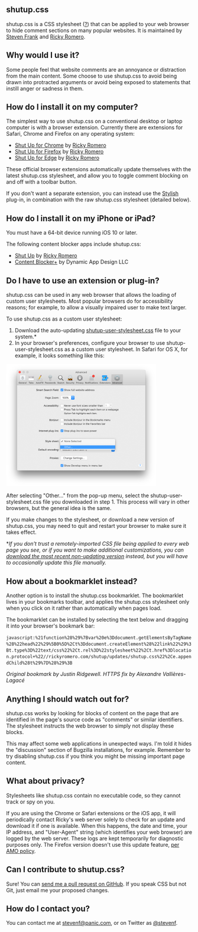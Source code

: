 ## shutup.css

shutup.css is a CSS stylesheet ([?](https://en.wikipedia.org/wiki/Style_sheet_(web_development))) that can be applied to your web browser to hide comment sections on many popular websites. It is maintained by [Steven Frank](https://twitter.com/stevenf/) and [Ricky Romero](https://rickyromero.com).

## Why would I use it?

Some people feel that website comments are an annoyance or distraction from the main content. Some choose to use shutup.css to avoid being drawn into protracted arguments or avoid being exposed to statements that instill anger or sadness in them.

## How do I install it on my computer?

The simplest way to use shutup.css on a conventional desktop or laptop computer is with a browser extension. Currently there are extensions for Safari, Chrome and Firefox on any operating system:

<!-- New version soon... * [Shut Up for Safari](https://safari-extensions.apple.com/details/?id=net.rickyromero.shutup-TMM5P68287) by [Ricky Romero](https://rickyromero.com)-->
* [Shut Up for Chrome](https://chrome.google.com/webstore/detail/oklfoejikkmejobodofaimigojomlfim?hl=en-US&amp;gl=US) by [Ricky Romero](https://rickyromero.com)
* [Shut Up for Firefox](https://addons.mozilla.org/en-US/firefox/addon/shut-up-comment-blocker/) by [Ricky Romero](https://rickyromero.com)
* [Shut Up for Edge](https://microsoftedge.microsoft.com/addons/detail/giifliakcgfijgkejmenachfdncbpalp) by [Ricky Romero](https://rickyromero.com)

These official browser extensions automatically update themselves with the latest shutup.css stylesheet, and allow you to toggle comment blocking on and off with a toolbar button.

If you don't want a separate extension, you can instead use the [Stylish](https://userstyles.org/) plug-in, in combination with the raw shutup.css stylesheet (detailed below).

## How do I install it on my iPhone or iPad?

You must have a 64-bit device running iOS 10 or later.

The following content blocker apps include shutup.css:

* [Shut Up](https://itunes.apple.com/us/app/shut-up-comment-blocker/id1015043880?mt=8&amp;at=1l3vbmm) by [Ricky Romero](https://rickyromero.com)
* [Content Blocker+](https://geo.itunes.apple.com/us/app/content-blocker+/id1040960141?mt=8&amp;at=1l3vbmm) by Dynamic App Design LLC

## Do I have to use an extension or plug-in?

shutup.css can be used in any web browser that allows the loading of custom user stylesheets. Most popular browsers do for accessibility reasons; for example, to allow a visually impaired user to make text larger.

To use shutup.css as a custom user stylesheet:

1. Download the auto-updating [shutup-user-stylesheet.css](shutup-user-stylesheet.css) file to your system.*
2. In your browser's preferences, configure your browser to use shutup-user-stylesheet.css as a custom user stylesheet. In Safari for OS X, for example, it looks something like this:

<img alt="Safari screenshot" src="docs/safariprefs.png" width="406" />

After selecting "Other..." from the pop-up menu, select the shutup-user-stylesheet.css file you downloaded in step 1. This process will vary in other browsers, but the general idea is the same.

If you make changes to the stylesheet, or download a new version of shutup.css, you may need to quit and restart your browser to make sure it takes effect.

**If you don't trust a remotely-imported CSS file being applied to every web page you see, or if you want to make additional customizations, you can [download the most recent non-updating version](shutup.css) instead, but you will have to occasionally update this file manually.*

## How about a bookmarklet instead?

Another option is to install the shutup.css bookmarklet. The bookmarklet lives in your bookmarks toolbar, and applies the shutup.css stylesheet only when you click on it rather than automatically when pages load.

The bookmarklet can be installed by selecting the text below and dragging it into your browser's bookmark bar:

`javascript:%21function%28%29%7Bvar%20e%3Ddocument.getElementsByTagName%28%22head%22%29%5B0%5D%2Ct%3Ddocument.createElement%28%22link%22%29%3Bt.type%3D%22text/css%22%2Ct.rel%3D%22stylesheet%22%2Ct.href%3Dlocation.protocol+%22//rickyromero.com/shutup/updates/shutup.css%22%2Ce.appendChild%28t%29%7D%28%29%3B`

*Original bookmark by Justin Ridgewell. HTTPS fix by Alexandre Vallières-Lagacé*

## Anything I should watch out for?

shutup.css works by looking for blocks of content on the page that are identified in the page's source code as "comments" or similar identifiers. The stylesheet instructs the web browser to simply not display these blocks.

This may affect some web applications in unexpected ways. I'm told it hides the "discussion" section of Bugzilla installations, for example. Remember to try disabling shutup.css if you think you might be missing important page content.

## What about privacy?

Stylesheets like shutup.css contain no executable code, so they cannot track or spy on you.

If you are using the Chrome or Safari extensions or the iOS app, it will periodically contact Ricky's web server solely to check for an update and download it if one is available. When this happens, the date and time, your IP address, and "User-Agent" string (which identifies your web browser) are logged by the web server. These logs are kept temporarily for diagnostic purposes only. The Firefox version doesn't use this update feature, [per AMO policy](https://developer.mozilla.org/en-US/Add-ons/AMO/Policy/Reviews#Policies).

## Can I contribute to shutup.css?

Sure! You can [send me a pull request on GitHub](https://github.com/panicsteve/shutup-css/edit/master/shutup.css). If you speak CSS but not Git, just email me your proposed changes.

## How do I contact you?

You can contact me at [stevenf@panic.com](mailto:stevenf@panic.com), or on Twitter as [@stevenf](https://twitter.com/stevenf/).
